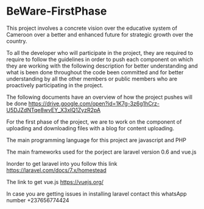# BeWare-FirstPhase
This project involves a concrete vision over the educative system of Cameroon over a better and enhanced future for strategic growth over the country.

To all the developer who will participate in the project, they are required to require to follow the guidelines in order to push each component on which they are working with the following description for better understanding and what is been done throughout the code been committed and for better understanding by all the other members or public members who are proactively participating in the project.

The following documents have an overview of how the project pushes will be done https://drive.google.com/open?id=1K7g-3z6g1hCrz-U5DJZdNTqe8wvEY_X3xIQ1ZyzR2pA

For the first phase of the project, we are to work on the component of uploading and downloading files with a blog for content uploading.

The main programming language for this project are javascript and PHP

The main frameworks used for the porject are laravel version 0.6  and vue.js

Inorder to get laravel into you follow this link https://laravel.com/docs/7.x/homestead

The link to get vue.js https://vuejs.org/

In case you are getting issues in installing laravel contact this whatsApp number +237656774424

